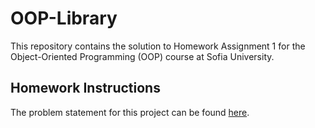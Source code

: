 # OOP-Library

This repository contains the solution to Homework Assignment 1 for the Object-Oriented Programming (OOP) course at Sofia University.

## Homework Instructions

The problem statement for this project can be found [here](docs/README.md).

